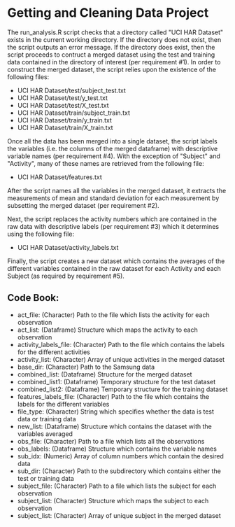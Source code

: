Getting and Cleaning Data Project
=================================

The run_analysis.R script checks that a directory called "UCI HAR Dataset" exists in the current working
directory.   If the directory does not exist, then the script outputs an error message.   If the directory does
exist, then the script proceeds to contruct a merged dataset using the test and training data contained in the
directory of interest (per requirement #1).   In order to construct the merged dataset, the script
relies upon the existence of the following files:

* UCI HAR Dataset/test/subject_test.txt
* UCI HAR Dataset/test/y_test.txt
* UCI HAR Dataset/test/X_test.txt
* UCI HAR Dataset/train/subject_train.txt
* UCI HAR Dataset/train/y_train.txt
* UCI HAR Dataset/train/X_train.txt

Once all the data has been merged into a single dataset, the script labels the variables (i.e. the columns of
the merged dataframe) with descriptive variable names (per requirement #4).  With the exception of "Subject"
and "Activity", many of these names are retrieved from the following file:

* UCI HAR Dataset/features.txt

After the script names all the variables in the merged dataset, it extracts the measurements of mean and
standard deviation for each measurement by subsetting the merged dataset (per requirement #2).

Next, the script replaces the activity numbers which are contained in the raw data with descriptive labels
(per requirement #3) which it determines using the following file:

* UCI HAR Dataset/activity_labels.txt

Finally, the script creates a new dataset which contains the averages of the different variables contained
in the raw dataset for each Activity and each Subject (as required by requirement #5).


Code Book:
----------
* act_file:               (Character)       Path to the file which lists the activity for each observation
* act_list:               (Dataframe)       Structure which maps the activity to each observation
* activity_labels_file:   (Character)       Path to the file which contains the labels for the different activities
* activity_list:          (Character)       Array of unique activities in the merged dataset
* base_dir:               (Character)       Path to the Samsung data
* combined_list:          (Dataframe)       Structure for the merged dataset
* combined_list1:         (Dataframe)       Temporary structure for the test dataset
* combined_list2:         (Dataframe)       Temporary structure for the training dataset
* features_labels_file:   (Character)       Path to the file which contains the labels for the different variables
* file_type:              (Character)       String which specifies whether the data is test data or training data
* new_list:               (Dataframe)       Structure which contains the dataset with the variables averaged
* obs_file:               (Character)       Path to a file which lists all the observations
* obs_labels:             (Dataframe)       Structure which contains the variable names
* sub_idx:                (Numeric)         Array of column numbers which contain the desired data
* sub_dir:                (Character)       Path to the subdirectory which contains either the test or training data
* subject_file:           (Character)       Path to a file which lists the subject for each observation
* subject_list:           (Character)       Structure which maps the subject to each observation
* subject_list:           (Character)       Array of unique subject in the merged dataset
